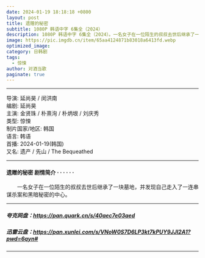 ```yaml
---
date: 2024-01-19 18:18:18 +0800
layout: post
title: 遗赠的秘密
subtitle: 1080P 韩语中字 6集全（2024）
description: 1080P 韩语中字 6集全（2024）。一名女子在一位陌生的叔叔去世后继承了一块墓地，并发现自己走入了一连串谋杀案和黑暗秘密的中心...
image: https://pic.imgdb.cn/item/65aa4124871b83018a6413fd.webp
optimized_image: 
category: 日韩剧
tags:
  - 惊悚
author: 对酒当歌
paginate: true
---
```

---

导演: 延尚昊 / 闵洪南  
编剧: 延尚昊  
主演: 金贤珠 / 朴熹洵 / 朴炳垠 / 刘庆秀  
类型: 惊悚  
制片国家/地区: 韩国  
语言: 韩语  
首播: 2024-01-19(韩国)  
又名: 遗产 / 先山 / The Bequeathed  

---

#### 遗赠的秘密 剧情简介 · · · · · ·

　　一名女子在一位陌生的叔叔去世后继承了一块墓地，并发现自己走入了一连串谋杀案和黑暗秘密的中心。

---

##### 夸克网盘：<https://pan.quark.cn/s/40aec7e03aed>

##### 迅雷云盘：<https://pan.xunlei.com/s/VNoW0S7D6LP3kt7kPUY9JJI2A1?pwd=6qyn#>

---
